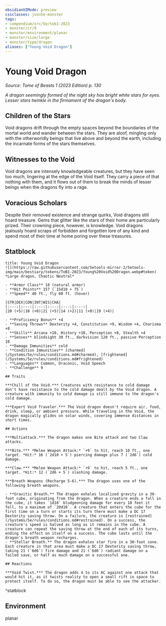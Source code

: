 ```yaml
---
obsidianUIMode: preview
cssclasses: json5e-monster
tags:
- compendium/src/5e/tob1-2023
- monster/cr/9
- monster/environment/planar
- monster/size/large
- monster/type/dragon
aliases: ["Young Void Dragon"]
---
```

# Young Void Dragon
*Source: Tome of Beasts 1 (2023 Edition) p. 130*  

*A dragon seemingly formed of the night sky has bright white stars for eyes. Lesser stars twinkle in the firmament of the dragon's body.*

## Children of the Stars

Void dragons drift through the empty spaces beyond the boundaries of the mortal world and wander between the stars. They are aloof, mingling only with the otherworldly beings that live above and beyond the earth, including the incarnate forms of the stars themselves.

## Witnesses to the Void

Void dragons are intensely knowledgeable creatures, but they have seen too much, lingering at the edge of the Void itself. They carry a piece of that nothing with them, and it flows out of them to break the minds of lesser beings when the dragons fly into a rage.

## Voracious Scholars

Despite their removed existence and strange quirks, Void dragons still hoard treasure. Gems that glitter like the stars of their home are particularly prized. Their crowning piece, however, is knowledge. Void dragons jealously hoard scraps of forbidden and forgotten lore of any kind and spend most of their time at home poring over these treasures.

## Statblock

```ad-statblock
title: Young Void Dragon
![](https://raw.githubusercontent.com/5etools-mirror-2/5etools-img/main/bestiary/tokens/ToB1-2023/Young%20Void%20Dragon.webp#token)
*Large dragon, Chaotic Neutral*

- **Armor Class** 18 (natural armor)
- **Hit Points** 157 (`15d10 + 75`)
- **Speed** 40 ft., fly 80 ft. (hover)

|STR|DEX|CON|INT|WIS|CHA|
|:---:|:---:|:---:|:---:|:---:|:---:|
|20 (+5)|10 (+0)|21 (+5)|14 (+2)|11 (+0)|19 (+4)|

- **Proficiency Bonus** +4
- **Saving Throws** Dexterity +4, Constitution +9, Wisdom +4, Charisma +8
- **Skills** Arcana +10, History +10, Perception +8, Stealth +4
- **Senses** blindsight 30 ft., darkvision 120 ft., passive Perception 18
- **Damage Immunities** cold
- **Condition Immunities** [charmed](/Systems/5e/rules/conditions.md#charmed), [frightened](/Systems/5e/rules/conditions.md#frightened)
- **Languages** Common, Draconic, Void Speech
- **Challenge** 9

## Traits

***Chill of the Void.*** Creatures with resistance to cold damage don't have resistance to the cold damage dealt by the Void dragon. A creature with immunity to cold damage is still immune to the dragon's cold damage.

***Expert Void Traveler.*** The Void dragon doesn't require air, food, drink, sleep, or ambient pressure. While traveling in the Void, the dragon magically glides on solar winds, covering immense distances in short times.

## Actions

***Multiattack.*** The dragon makes one Bite attack and two Claw attacks.

***Bite.*** *Melee Weapon Attack:* `+9` to hit, reach 10 ft., one target. *Hit:* 16 (`2d10 + 5`) piercing damage plus 7 (`2d6`) cold damage.

***Claw.*** *Melee Weapon Attack:* `+9` to hit, reach 5 ft., one target. *Hit:* 12 (`2d6 + 5`) slashing damage.

***Breath Weapons (Recharge 5-6).*** The dragon uses one of the following breath weapons.

- **Gravitic Breath.** The dragon exhales localized gravity in a 30-foot cube, originating from the dragon. When a creature ends a fall in the cube, it takes `1d10` bludgeoning damage for every 10 feet it fell, to a maximum of `20d10`. A creature that enters the cube for the first time on a turn or starts its turn there must make a DC 17 Dexterity saving throw. On a failure, the creature is [restrained](/Systems/5e/rules/conditions.md#restrained). On a success, the creature's speed is halved as long as it remains in the cube. A creature can repeat the saving throw at the end of each of its turns, ending the effect on itself on a success. The cube lasts until the dragon's breath weapon recharges.  
- **Stellar Breath.** The dragon exhales star fire in a 30-foot cone. Each creature in that area must make a DC 17 Dexterity saving throw, taking 21 (`6d6`) fire damage and 21 (`6d6`) radiant damage on a failed save, or half as much damage on a successful one.  

## Reactions

***Void Twist.*** The dragon adds 4 to its AC against one attack that would hit it, as it twists reality to open a small rift in space to protect itself. To do so, the dragon must be able to see the attacker.
```
^statblock

## Environment

planar
